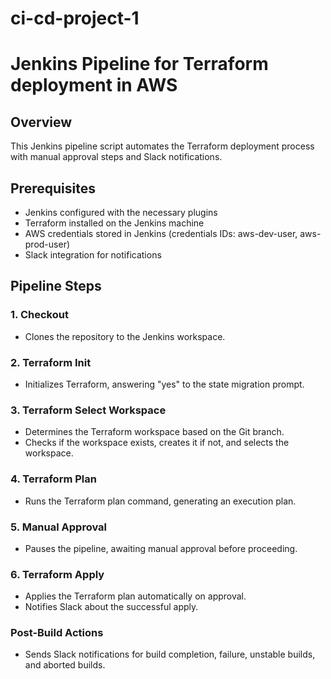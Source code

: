 # ci-cd-project-1

# Jenkins Pipeline for Terraform deployment in AWS

## Overview

This Jenkins pipeline script automates the Terraform deployment process with manual approval steps and Slack notifications.

## Prerequisites

- Jenkins configured with the necessary plugins
- Terraform installed on the Jenkins machine
- AWS credentials stored in Jenkins (credentials IDs: aws-dev-user, aws-prod-user)
- Slack integration for notifications

## Pipeline Steps

### 1. Checkout

- Clones the repository to the Jenkins workspace.

### 2. Terraform Init

- Initializes Terraform, answering "yes" to the state migration prompt.

### 3. Terraform Select Workspace

- Determines the Terraform workspace based on the Git branch.
- Checks if the workspace exists, creates it if not, and selects the workspace.

### 4. Terraform Plan

- Runs the Terraform plan command, generating an execution plan.

### 5. Manual Approval

- Pauses the pipeline, awaiting manual approval before proceeding.

### 6. Terraform Apply

- Applies the Terraform plan automatically on approval.
- Notifies Slack about the successful apply.

### Post-Build Actions

- Sends Slack notifications for build completion, failure, unstable builds, and aborted builds.
